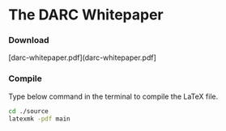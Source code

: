 # The DARC Whitepaper

### Download 

[darc-whitepaper.pdf](darc-whitepaper.pdf]

### Compile
Type below command in the terminal to compile the LaTeX file.

```bash
cd ./source
latexmk -pdf main
```
